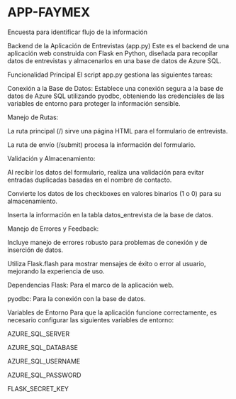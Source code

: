 # APP-FAYMEX
Encuesta para identificar flujo de la información

Backend de la Aplicación de Entrevistas (app.py)
Este es el backend de una aplicación web construida con Flask en Python, diseñada para recopilar datos de entrevistas y almacenarlos en una base de datos de Azure SQL.

Funcionalidad Principal
El script app.py gestiona las siguientes tareas:

Conexión a la Base de Datos: Establece una conexión segura a la base de datos de Azure SQL utilizando pyodbc, obteniendo las credenciales de las variables de entorno para proteger la información sensible.

Manejo de Rutas:

La ruta principal (/) sirve una página HTML para el formulario de entrevista.

La ruta de envío (/submit) procesa la información del formulario.

Validación y Almacenamiento:

Al recibir los datos del formulario, realiza una validación para evitar entradas duplicadas basadas en el nombre de contacto.

Convierte los datos de los checkboxes en valores binarios (1 o 0) para su almacenamiento.

Inserta la información en la tabla datos_entrevista de la base de datos.

Manejo de Errores y Feedback:

Incluye manejo de errores robusto para problemas de conexión y de inserción de datos.

Utiliza Flask.flash para mostrar mensajes de éxito o error al usuario, mejorando la experiencia de uso.

Dependencias
Flask: Para el marco de la aplicación web.

pyodbc: Para la conexión con la base de datos.

Variables de Entorno
Para que la aplicación funcione correctamente, es necesario configurar las siguientes variables de entorno:

AZURE_SQL_SERVER

AZURE_SQL_DATABASE

AZURE_SQL_USERNAME

AZURE_SQL_PASSWORD

FLASK_SECRET_KEY
